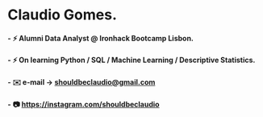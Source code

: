 
# Claudio Gomes.

#### - :zap: Alumni Data Analyst @ Ironhack Bootcamp Lisbon.
#### - :zap: On learning Python / SQL / Machine Learning / Descriptive Statistics.
#### - :envelope:  e-mail -> shouldbeclaudio@gmail.com
#### - :camera:  https://instagram.com/shouldbeclaudio

